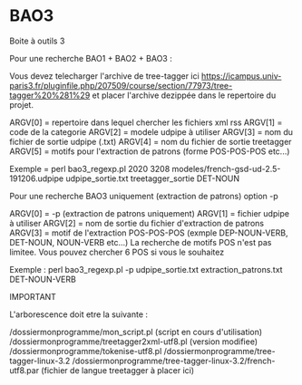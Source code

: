 # BAO3
Boite à outils 3

Pour une recherche BAO1 + BAO2 + BAO3 :

Vous devez telecharger l'archive de tree-tagger ici https://icampus.univ-paris3.fr/pluginfile.php/207509/course/section/77973/tree-tagger%20%281%29
et placer l'archive dezippée dans le repertoire du projet.

ARGV[0] = repertoire dans lequel chercher les fichiers xml rss
ARGV[1] = code de la categorie
ARGV[2] = modele udpipe à utiliser
ARGV[3] = nom du fichier de sortie udpipe (.txt)
ARGV[4] = nom du fichier de sortie treetagger
ARGV[5] = motifs pour l'extraction de patrons (forme POS-POS-POS etc...)

Exemple = perl bao3_regexp.pl 2020 3208 modeles/french-gsd-ud-2.5-191206.udpipe udpipe_sortie.txt treetagger_sortie DET-NOUN

Pour une recherche BAO3 uniquement (extraction de patrons) option -p

ARGV[0] = -p (extraction de patrons uniquement)
ARGV[1] = fichier udpipe à utiliser
ARGV[2] = nom de sortie du fichier d'extraction de patrons
ARGV[3] = motif de l'extraction POS-POS-POS (exmple DEP-NOUN-VERB, DET-NOUN, NOUN-VERB etc...)
La recherche de motifs POS n'est pas limitee. Vous pouvez chercher 6 POS si vous le souhaitez

Exemple : perl bao3_regexp.pl -p udpipe_sortie.txt extraction_patrons.txt DET-NOUN-VERB

IMPORTANT

L'arborescence doit etre la suivante :

/dossiermonprogramme/mon_script.pl (script en cours d'utilisation)
/dossiermonprogramme/treetagger2xml-utf8.pl (version modifiee)
/dossiermonprogramme/tokenise-utf8.pl
/dossiermonprogramme/tree-tagger-linux-3.2
/dossiermonprogramme/tree-tagger-linux-3.2/french-utf8.par (fichier de langue treetagger à placer ici)
